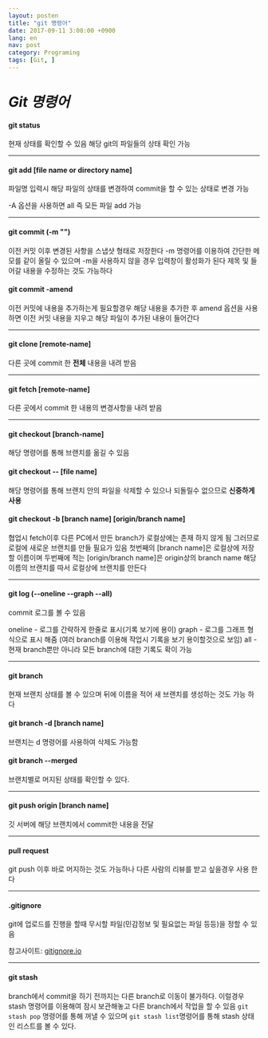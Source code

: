 ```yaml
---
layout: posten
title: "git 명령어"
date: 2017-09-11 3:08:00 +0900
lang: en
nav: post
category: Programing
tags: [Git, ]
---
```


# _**Git 명령어**_

#### git status

현재 상태를 확인할 수 있음 해당 git의 파일들의 상태 확인 가능

---

#### git add [file name or directory name]
파일명 입력시 해당 파일의 상태를 변경하여 commit을 할 수 있는 상태로 변경 가능

-A 옵션을 사용하면 all 즉 모든 파일 add 가능

---

#### git commit (-m "")
이전 커밋 이후 변경된 사항을 스냅샷 형태로 저장한다
-m 명령어를 이용하여 간단한 메모를 같이 올릴 수 있으며 -m을 사용하지 않을 경우 입력창이 활성화가 된다
제목 및 들어갈 내용을 수정하는 것도 가능하다

#### git commit -amend
이전 커밋에 내용을 추가하는게 필요할경우 해당 내용을 추가한 후 amend 옵션을 사용하면 이전 커밋 내용을 지우고 해당 파일이 추가된 내용이 들어간다

---


#### git clone [remote-name]
다른 곳에 commit 한 **전체** 내용을 내려 받음

---

#### git fetch [remote-name]

다른 곳에서 commit 한 내용의 변경사항을 내려 받음

---

#### git checkout [branch-name]
해당 명령어를 통해 브랜치를 옮길 수 있음


#### git checkout -- [file name]
해당 명령어를 통해 브랜치 안의 파일을 삭제할 수 있으나 되돌릴수 없으므로 **신중하게 사용**

#### git checkout -b [branch name] [origin/branch name]
협업시 fetch이후 다른 PC에서 만든 branch가 로컬상에는 존재 하지 않게 됨
그러므로 로컬에 새로운 브랜치를 만들 필요가 있음 첫번째의 [branch name]은 로컬상에 저장할 이름이며
두번째에 적는 [origin/branch name]은 origin상의 branch name 해당 이름의 브랜치를 따서 로컬상에 브랜치를 만든다

----


#### git log (--oneline --graph --all)
commit 로그를 볼 수 있음

oneline - 로그를 간략하게 한줄로 표시(기록 보기에 용이)
graph  - 로그를 그래프 형식으로 표시 해줌 (여러 branch를 이용해 작업시 기록을 보기 용이할것으로 보임)
all - 현재 branch뿐만 아니라 모든 branch에 대한 기록도 확이 가능

---

#### git branch
현재 브랜치 상태를 볼 수 있으며 뒤에 이름을 적어 새 브랜치를 생성하는 것도 가능 하다

#### git branch -d [branch name]
브랜치는 d 명령어를 사용하여 삭제도 가능함

#### git branch --merged
브랜치별로 머지된 상태를 확인할 수 있다.

---
#### git push origin [branch name]
깃 서버에 해당 브랜치에서 commit한 내용을 전달

---


#### pull request
git push 이후 바로 머지하는 것도 가능하나 다른 사람의 리뷰를 받고 싶을경우 사용 한다

---
#### .gitignore

git에 업로드를 진행을 할때 무시할 파일(민감정보 및 필요없는 파일 등등)을 정할 수 있음

참고사이트: [gitignore.io](https://www.gitignore.io/)


 ---

#### git stash
branch에서 commit을 하기 전까지는 다른 branch로 이동이 불가하다.
이럴경우 stash 명령어를 이용해여 잠시 보관해놓고 다른 branch에서 작업을 할 수 있음
```git stash pop``` 명령어를 통해 꺼낼 수 있으며
```git stash list```명령어를 통해 stash 상태인 리스트를 볼 수 있다.
